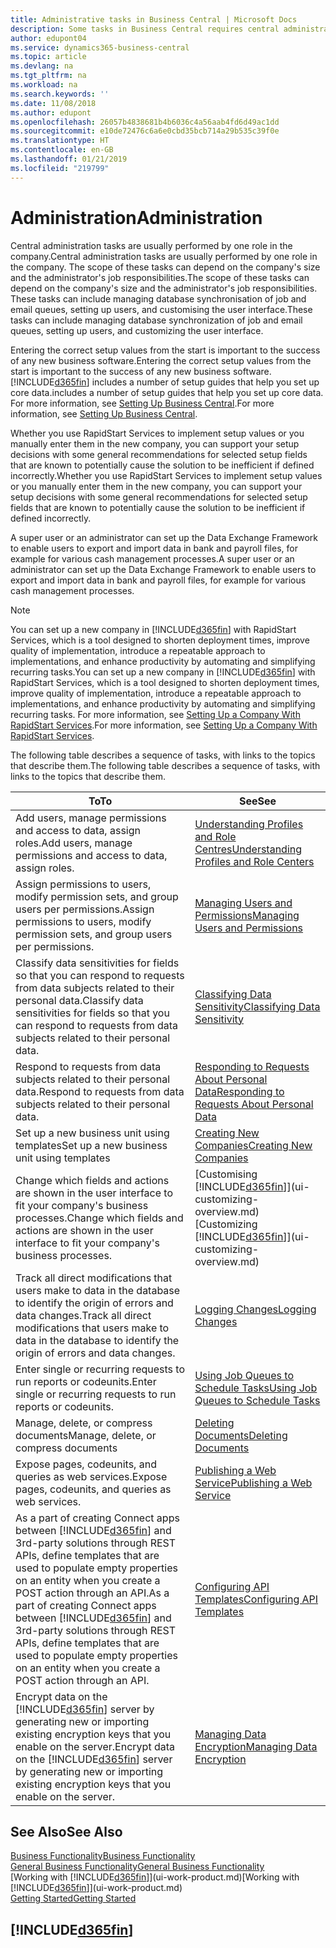 ```yaml
---
title: Administrative tasks in Business Central | Microsoft Docs
description: Some tasks in Business Central requires central administration and setup. See what they are and learn what to do.
author: edupont04
ms.service: dynamics365-business-central
ms.topic: article
ms.devlang: na
ms.tgt_pltfrm: na
ms.workload: na
ms.search.keywords: ''
ms.date: 11/08/2018
ms.author: edupont
ms.openlocfilehash: 26057b4838681b4b6036c4a56aab4fd6d49ac1dd
ms.sourcegitcommit: e10de72476c6a6e0cbd35bcb714a29b535c39f0e
ms.translationtype: HT
ms.contentlocale: en-GB
ms.lasthandoff: 01/21/2019
ms.locfileid: "219799"
---
```

# <a name="administration"></a><span data-ttu-id="74df2-104">Administration</span><span class="sxs-lookup"><span data-stu-id="74df2-104">Administration</span></span>
<span data-ttu-id="74df2-105">Central administration tasks are usually performed by one role in the company.</span><span class="sxs-lookup"><span data-stu-id="74df2-105">Central administration tasks are usually performed by one role in the company.</span></span> <span data-ttu-id="74df2-106">The scope of these tasks can depend on the company's size and the administrator's job responsibilities.</span><span class="sxs-lookup"><span data-stu-id="74df2-106">The scope of these tasks can depend on the company's size and the administrator's job responsibilities.</span></span> <span data-ttu-id="74df2-107">These tasks can include managing database synchronisation of job and email queues, setting up users, and customising the user interface.</span><span class="sxs-lookup"><span data-stu-id="74df2-107">These tasks can include managing database synchronization of job and email queues, setting up users, and customizing the user interface.</span></span>  

<span data-ttu-id="74df2-108">Entering the correct setup values from the start is important to the success of any new business software.</span><span class="sxs-lookup"><span data-stu-id="74df2-108">Entering the correct setup values from the start is important to the success of any new business software.</span></span> [!INCLUDE[d365fin](includes/d365fin_md.md)] <span data-ttu-id="74df2-109">includes a number of setup guides that help you set up core data.</span><span class="sxs-lookup"><span data-stu-id="74df2-109">includes a number of setup guides that help you set up core data.</span></span> <span data-ttu-id="74df2-110">For more information, see [Setting Up Business Central](setup.md).</span><span class="sxs-lookup"><span data-stu-id="74df2-110">For more information, see [Setting Up Business Central](setup.md).</span></span>

<span data-ttu-id="74df2-111">Whether you use RapidStart Services to implement setup values or you manually enter them in the new company, you can support your setup decisions with some general recommendations for selected setup fields that are known to potentially cause the solution to be inefficient if defined incorrectly.</span><span class="sxs-lookup"><span data-stu-id="74df2-111">Whether you use RapidStart Services to implement setup values or you manually enter them in the new company, you can support your setup decisions with some general recommendations for selected setup fields that are known to potentially cause the solution to be inefficient if defined incorrectly.</span></span>  

<span data-ttu-id="74df2-112">A super user or an administrator can set up the Data Exchange Framework to enable users to export and import data in bank and payroll files, for example for various cash management processes.</span><span class="sxs-lookup"><span data-stu-id="74df2-112">A super user or an administrator can set up the Data Exchange Framework to enable users to export and import data in bank and payroll files, for example for various cash management processes.</span></span>

> [!NOTE]
> <span data-ttu-id="74df2-113">You can set up a new company in [!INCLUDE[d365fin](includes/d365fin_md.md)] with RapidStart Services, which is a tool designed to shorten deployment times, improve quality of implementation, introduce a repeatable approach to implementations, and enhance productivity by automating and simplifying recurring tasks.</span><span class="sxs-lookup"><span data-stu-id="74df2-113">You can set up a new company in [!INCLUDE[d365fin](includes/d365fin_md.md)] with RapidStart Services, which is a tool designed to shorten deployment times, improve quality of implementation, introduce a repeatable approach to implementations, and enhance productivity by automating and simplifying recurring tasks.</span></span> <span data-ttu-id="74df2-114">For more information, see [Setting Up a Company With RapidStart Services](admin-set-up-a-company-with-rapidstart.md).</span><span class="sxs-lookup"><span data-stu-id="74df2-114">For more information, see [Setting Up a Company With RapidStart Services](admin-set-up-a-company-with-rapidstart.md).</span></span>

<span data-ttu-id="74df2-115">The following table describes a sequence of tasks, with links to the topics that describe them.</span><span class="sxs-lookup"><span data-stu-id="74df2-115">The following table describes a sequence of tasks, with links to the topics that describe them.</span></span>   

|<span data-ttu-id="74df2-116">**To**</span><span class="sxs-lookup"><span data-stu-id="74df2-116">**To**</span></span>|<span data-ttu-id="74df2-117">**See**</span><span class="sxs-lookup"><span data-stu-id="74df2-117">**See**</span></span>|  
|------------|-------------|  
|<span data-ttu-id="74df2-118">Add users, manage permissions and access to data, assign roles.</span><span class="sxs-lookup"><span data-stu-id="74df2-118">Add users, manage permissions and access to data, assign roles.</span></span>|[<span data-ttu-id="74df2-119">Understanding Profiles and Role Centres</span><span class="sxs-lookup"><span data-stu-id="74df2-119">Understanding Profiles and Role Centers</span></span>](admin-users-profiles-roles.md)|  
|<span data-ttu-id="74df2-120">Assign permissions to users, modify permission sets, and group users per permissions.</span><span class="sxs-lookup"><span data-stu-id="74df2-120">Assign permissions to users, modify permission sets, and group users per permissions.</span></span>|[<span data-ttu-id="74df2-121">Managing Users and Permissions</span><span class="sxs-lookup"><span data-stu-id="74df2-121">Managing Users and Permissions</span></span>](ui-how-users-permissions.md)|
|<span data-ttu-id="74df2-122">Classify data sensitivities for fields so that you can respond to requests from data subjects related to their personal data.</span><span class="sxs-lookup"><span data-stu-id="74df2-122">Classify data sensitivities for fields so that you can respond to requests from data subjects related to their personal data.</span></span>|[<span data-ttu-id="74df2-123">Classifying Data Sensitivity</span><span class="sxs-lookup"><span data-stu-id="74df2-123">Classifying Data Sensitivity</span></span>](admin-classifying-data-sensitivity.md)|
|<span data-ttu-id="74df2-124">Respond to requests from data subjects related to their personal data.</span><span class="sxs-lookup"><span data-stu-id="74df2-124">Respond to requests from data subjects related to their personal data.</span></span>|[<span data-ttu-id="74df2-125">Responding to Requests About Personal Data</span><span class="sxs-lookup"><span data-stu-id="74df2-125">Responding to Requests About Personal Data</span></span>](admin-responding-to-requests-about-personal-data.md)|
|<span data-ttu-id="74df2-126">Set up a new business unit using templates</span><span class="sxs-lookup"><span data-stu-id="74df2-126">Set up a new business unit using templates</span></span>|[<span data-ttu-id="74df2-127">Creating New Companies</span><span class="sxs-lookup"><span data-stu-id="74df2-127">Creating New Companies</span></span>](about-new-company.md)|
|<span data-ttu-id="74df2-128">Change which fields and actions are shown in the user interface to fit your company's business processes.</span><span class="sxs-lookup"><span data-stu-id="74df2-128">Change which fields and actions are shown in the user interface to fit your company's business processes.</span></span> |<span data-ttu-id="74df2-129">[Customising [!INCLUDE[d365fin](includes/d365fin_md.md)]](ui-customizing-overview.md)</span><span class="sxs-lookup"><span data-stu-id="74df2-129">[Customizing [!INCLUDE[d365fin](includes/d365fin_md.md)]](ui-customizing-overview.md)</span></span> |
|<span data-ttu-id="74df2-130">Track all direct modifications that users make to data in the database to identify the origin of errors and data changes.</span><span class="sxs-lookup"><span data-stu-id="74df2-130">Track all direct modifications that users make to data in the database to identify the origin of errors and data changes.</span></span>|[<span data-ttu-id="74df2-131">Logging Changes</span><span class="sxs-lookup"><span data-stu-id="74df2-131">Logging Changes</span></span>](across-log-changes.md)|  
|<span data-ttu-id="74df2-132">Enter single or recurring requests to run reports or codeunits.</span><span class="sxs-lookup"><span data-stu-id="74df2-132">Enter single or recurring requests to run reports or codeunits.</span></span>|[<span data-ttu-id="74df2-133">Using Job Queues to Schedule Tasks</span><span class="sxs-lookup"><span data-stu-id="74df2-133">Using Job Queues to Schedule Tasks</span></span>](admin-job-queues-schedule-tasks.md)|  
|<span data-ttu-id="74df2-134">Manage, delete, or compress documents</span><span class="sxs-lookup"><span data-stu-id="74df2-134">Manage, delete, or compress documents</span></span>|[<span data-ttu-id="74df2-135">Deleting Documents</span><span class="sxs-lookup"><span data-stu-id="74df2-135">Deleting Documents</span></span>](admin-manage-documents.md)|  
|<span data-ttu-id="74df2-136">Expose pages, codeunits, and queries as web services.</span><span class="sxs-lookup"><span data-stu-id="74df2-136">Expose pages, codeunits, and queries as web services.</span></span>|[<span data-ttu-id="74df2-137">Publishing a Web Service</span><span class="sxs-lookup"><span data-stu-id="74df2-137">Publishing a Web Service</span></span>](across-how-publish-web-service.md)|
|<span data-ttu-id="74df2-138">As a part of creating Connect apps between [!INCLUDE[d365fin](includes/d365fin_md.md)] and 3rd-party solutions through REST APIs, define templates that are used to populate empty properties on an entity when you create a POST action through an API.</span><span class="sxs-lookup"><span data-stu-id="74df2-138">As a part of creating Connect apps between [!INCLUDE[d365fin](includes/d365fin_md.md)] and 3rd-party solutions through REST APIs, define templates that are used to populate empty properties on an entity when you create a POST action through an API.</span></span>|[<span data-ttu-id="74df2-139">Configuring API Templates</span><span class="sxs-lookup"><span data-stu-id="74df2-139">Configuring API Templates</span></span>](admin-configuring-api-template.md)|
|<span data-ttu-id="74df2-140">Encrypt data on the [!INCLUDE[d365fin](includes/d365fin_md.md)] server by generating new or importing existing encryption keys that you enable on the server.</span><span class="sxs-lookup"><span data-stu-id="74df2-140">Encrypt data on the [!INCLUDE[d365fin](includes/d365fin_md.md)] server by generating new or importing existing encryption keys that you enable on the server.</span></span>|[<span data-ttu-id="74df2-141">Managing Data Encryption</span><span class="sxs-lookup"><span data-stu-id="74df2-141">Managing Data Encryption</span></span>](admin-manage-data-encryption.md)|

## <a name="see-also"></a><span data-ttu-id="74df2-142">See Also</span><span class="sxs-lookup"><span data-stu-id="74df2-142">See Also</span></span>
[<span data-ttu-id="74df2-143">Business Functionality</span><span class="sxs-lookup"><span data-stu-id="74df2-143">Business Functionality</span></span>](across-business-functionality.md)  
[<span data-ttu-id="74df2-144">General Business Functionality</span><span class="sxs-lookup"><span data-stu-id="74df2-144">General Business Functionality</span></span>](ui-across-business-areas.md)  
<span data-ttu-id="74df2-145">[Working with [!INCLUDE[d365fin](includes/d365fin_md.md)]](ui-work-product.md)</span><span class="sxs-lookup"><span data-stu-id="74df2-145">[Working with [!INCLUDE[d365fin](includes/d365fin_md.md)]](ui-work-product.md)</span></span>  
[<span data-ttu-id="74df2-146">Getting Started</span><span class="sxs-lookup"><span data-stu-id="74df2-146">Getting Started</span></span>](product-get-started.md)    

## [!INCLUDE[d365fin](includes/free_trial_md.md)]  
